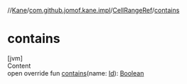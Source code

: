 //[Kane](../../index.md)/[com.github.jomof.kane.impl](../index.md)/[CellRangeRef](index.md)/[contains](contains.md)



# contains  
[jvm]  
Content  
open override fun [contains](contains.md)(name: [Id](../index.md#%5Bcom.github.jomof.kane.impl%2FId%2F%2F%2FPointingToDeclaration%2F%5D%2FClasslikes%2F-1537345690)): [Boolean](https://kotlinlang.org/api/latest/jvm/stdlib/kotlin/-boolean/index.html)  



